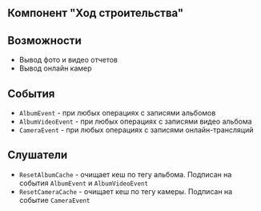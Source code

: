 ## Компонент "Ход строительства"

## Возможности
* Вывод фото и видео отчетов
* Вывод онлайн камер

## События
* `AlbumEvent` - при любых операциях с записями альбомов
* `AlbumVideoEvent` - при любых операциях с записями видео альбома
* `CameraEvent` - при любых операциях с записями онлайн-трансляций

## Слушатели
* `ResetAlbumCache` - очищает кеш по тегу альбома. Подписан на события `AlbumEvent` и `AlbumVideoEvent`
* `ResetCameraCache` - очищает кеш по тегу камеры. Подписан на событие `CameraEvent`
